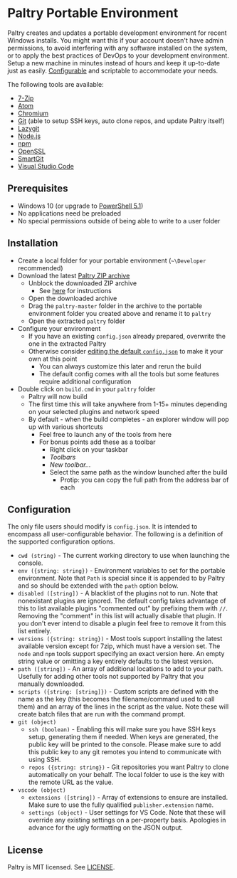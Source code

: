# Paltry Portable Environment

Paltry creates and updates a portable development environment for recent Windows installs. You might want this if your account doesn't have admin permissions, to avoid interfering with any software installed on the system, or to apply the best practices of DevOps to your development environment. Setup a new machine in minutes instead of hours and keep it up-to-date just as easily. [Configurable](#configuration) and scriptable to accommodate your needs.

The following tools are available:

- [7-Zip](https://www.7-zip.org)
- [Atom](https://atom.io)
- [Chromium](https://www.chromium.org)
- [Git](https://git-scm.com) (able to setup SSH keys, auto clone repos, and update Paltry itself)
- [Lazygit](https://github.com/jesseduffield/lazygit)
- [Node.js](https://nodejs.org)
- [npm](https://www.npmjs.com)
- [OpenSSL](https://www.openssl.org)
- [SmartGit](https://www.syntevo.com/smartgit)
- [Visual Studio Code](https://code.visualstudio.com)

## Prerequisites

- Windows 10 (or upgrade to [PowerShell 5.1](https://www.microsoft.com/en-us/download/details.aspx?id=54616))
- No applications need be preloaded
- No special permissions outside of being able to write to a user folder

## Installation

- Create a local folder for your portable environment (`~\Developer` recommended)
- Download the latest [Paltry ZIP archive](https://github.com/paltry/paltry/archive/master.zip)
  - Unblock the downloaded ZIP archive
    - See [here](https://blogs.technet.microsoft.com/the_microsoft_excel_support_team_blog/2015/08/19/blocked-access-to-files-with-windows-10) for instructions
  - Open the downloaded archive
  - Drag the `paltry-master` folder in the archive to the portable environment folder you created above and rename it to `paltry`
  - Open the extracted `paltry` folder
- Configure your environment
  - If you have an existing `config.json` already prepared, overwrite the one in the extracted Paltry
  - Otherwise consider [editing the default `config.json`](#configuration) to make it your own at this point
    - You can always customize this later and rerun the build
    - The default config comes with all the tools but some features require additional configuration
- Double click on `build.cmd` in your `paltry` folder
  - Paltry will now build
  - The first time this will take anywhere from 1-15+ minutes depending on your selected plugins and network speed
  - By default - when the build completes - an explorer window will pop up with various shortcuts
    - Feel free to launch any of the tools from here
    - For bonus points add these as a toolbar
      - Right click on your taskbar
      - _Toolbars_
      - _New toolbar..._
      - Select the same path as the window launched after the build
        - Protip: you can copy the full path from the address bar of each

## Configuration

The only file users should modify is `config.json`. It is intended to encompass all user-configurable behavior. The following is a definition of the supported configuration options.

- `cwd (string)` - The current working directory to use when launching the console.
- `env ({string: string})` - Environment variables to set for the portable environment. Note that `Path` is special since it is appended to by Paltry and so should be extended with the `path` option below.
- `disabled ([string])` - A blacklist of the plugins not to run. Note that nonexistant plugins are ignored. The default config takes advantage of this to list available plugins "commented out" by prefixing them with `//`. Removing the "comment" in this list will actually disable that plugin. If you don't ever intend to disable a plugin feel free to remove it from this list entirely.
- `versions ({string: string})` - Most tools support installing the latest available version except for 7zip, which must have a version set. The `node` and `npm` tools support specifying an exact version here. An empty string value or omitting a key entirely defaults to the latest version.
- `path ([string])` - An array of additional locations to add to your path. Usefully for adding other tools not supported by Paltry that you manually downloaded.
- `scripts ({string: [string]})` - Custom scripts are defined with the name as the key (this becomes the filename/command used to call them) and an array of the lines in the script as the value. Note these will create batch files that are run with the command prompt.
- `git (object)`
  - `ssh (boolean)` - Enabling this will make sure you have SSH keys setup, generating them if needed. When keys are generated, the public key will be printed to the console. Please make sure to add this public key to any git remotes you intend to communicate with using SSH.
  - `repos ({string: string})` - Git repositories you want Paltry to clone automatically on your behalf. The local folder to use is the key with the remote URL as the value.
- `vscode (object)`
  - `extensions ([string])` - Array of extensions to ensure are installed. Make sure to use the fully qualified `publisher.extension` name.
  - `settings (object)` - User settings for VS Code. Note that these will override any existing settings on a per-property basis. Apologies in advance for the ugly formatting on the JSON output.

## License

Paltry is MIT licensed. See [LICENSE](LICENSE.md).
